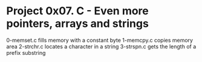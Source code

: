 # Project 0x07. C - Even more pointers, arrays and strings
0-memset.c fills memory with a constant byte
1-memcpy.c copies memory area
2-strchr.c locates a character in a string
3-strspn.c gets the length of a prefix substring
